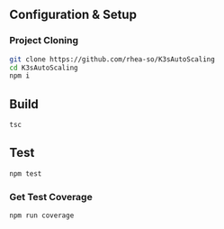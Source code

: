 





## Configuration & Setup

### Project Cloning

```sh
git clone https://github.com/rhea-so/K3sAutoScaling
cd K3sAutoScaling
npm i
```

## Build 

```sh
tsc
```

## Test

```sh
npm test
```

### Get Test Coverage

```sh
npm run coverage
```
